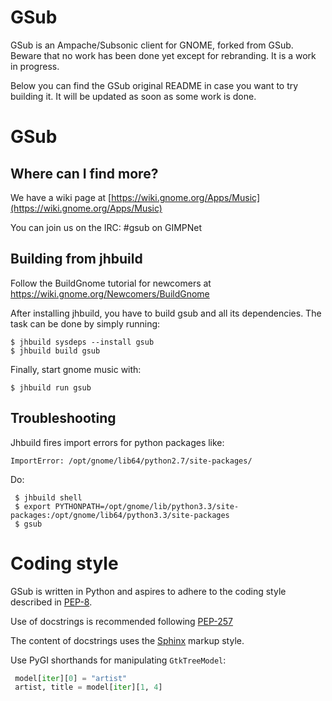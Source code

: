 # GSub

GSub is an Ampache/Subsonic client for GNOME, forked from GSub.
Beware that no work has been done yet except for rebranding. It is a work in progress.

Below you can find the GSub original README in case you want to try building it.
It will be updated as soon as some work is done.

# GSub

## Where can I find more?

We have a wiki page at
[https://wiki.gnome.org/Apps/Music](https://wiki.gnome.org/Apps/Music)

You can join us on the IRC:
\#gsub on GIMPNet


## Building from jhbuild

Follow the BuildGnome tutorial for newcomers at https://wiki.gnome.org/Newcomers/BuildGnome

After installing jhbuild, you have to build gsub and all its dependencies. The task can be done by simply running:

```shell
$ jhbuild sysdeps --install gsub
$ jhbuild build gsub
```

Finally, start gnome music with:

```shell
$ jhbuild run gsub
```

## Troubleshooting

Jhbuild fires import errors for python packages like:

```
ImportError: /opt/gnome/lib64/python2.7/site-packages/
```

Do:

```shell
 $ jhbuild shell
 $ export PYTHONPATH=/opt/gnome/lib/python3.3/site-packages:/opt/gnome/lib64/python3.3/site-packages
 $ gsub
```


# Coding style

GSub is written in Python and aspires to adhere to the coding style described in [PEP-8](https://www.python.org/dev/peps/pep-0008/).

Use of docstrings is recommended following [PEP-257](https://www.python.org/dev/peps/pep-0257/)


The content of docstrings uses the [Sphinx](http://www.sphinx-doc.org/) markup style.

Use PyGI shorthands for manipulating `GtkTreeModel`:

```python
 model[iter][0] = "artist"
 artist, title = model[iter][1, 4]
```